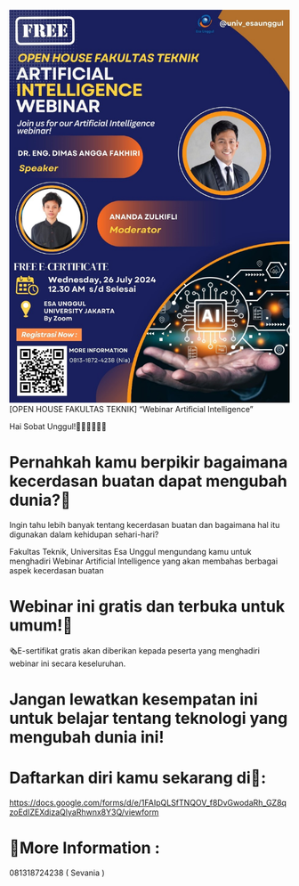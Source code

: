 ![alt text](<Pengumuman Webinar.jpg>)
[OPEN HOUSE FAKULTAS TEKNIK]
“Webinar Artificial Intelligence”

Hai Sobat Unggul!👋🏻👋🏻👋🏻

# Pernahkah kamu berpikir bagaimana kecerdasan buatan dapat mengubah dunia?🤔
Ingin tahu lebih banyak tentang kecerdasan buatan dan bagaimana hal itu digunakan dalam kehidupan sehari-hari?

Fakultas Teknik, Universitas Esa Unggul mengundang kamu untuk menghadiri Webinar Artificial Intelligence yang akan membahas berbagai aspek kecerdasan buatan

# Webinar ini gratis dan terbuka untuk umum!🌟

🗞E-sertifikat gratis akan diberikan kepada peserta yang menghadiri webinar ini secara keseluruhan.

# Jangan lewatkan kesempatan ini untuk belajar tentang teknologi yang mengubah dunia ini!

# Daftarkan diri kamu sekarang di🔗:
 https://docs.google.com/forms/d/e/1FAIpQLSfTNQOV_f8DvGwodaRh_GZ8qzoEdIZEXdizaQlyaRhwnx8Y3Q/viewform

# 🔎More Information :
081318724238 ( Sevania )